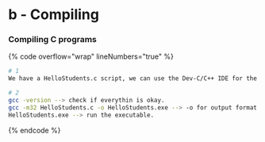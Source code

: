 # b - Compiling

### Compiling C programs

{% code overflow="wrap" lineNumbers="true" %}
```bash
# 1
We have a HelloStudents.c script, we can use the Dev-C/C++ IDE for the compilation on Windows. After installing the IDE, Open the location, add the "bin" folder to the env path.

# 2
gcc -version --> check if everythin is okay.
gcc -m32 HelloStudents.c -o HelloStudents.exe --> -o for output format.
HelloStudents.exe --> run the executable.
```
{% endcode %}

###
